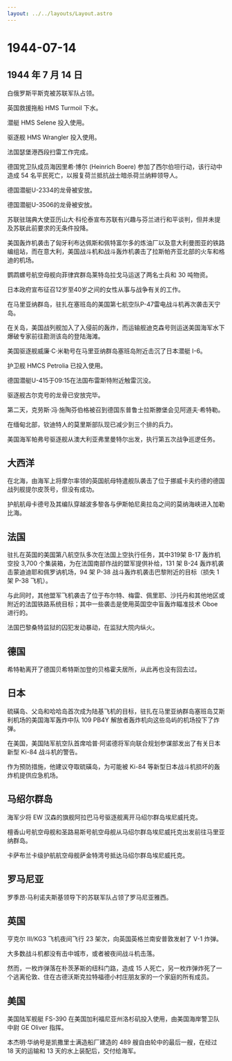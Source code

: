 ```yaml
---
layout: ../../layouts/Layout.astro
---
```


# 1944-07-14

## 1944 年 7 月 14 日

白俄罗斯平斯克被苏联军队占领。

英国救援拖船 HMS Turmoil 下水。

潜艇 HMS Selene 投入使用。

驱逐舰 HMS Wrangler 投入使用。

法国瑟堡港西段扫雷工作完成。

德国党卫队成员海因里希·博尔 (Heinrich Boere)
参加了西尔伯坦行动，该行动中造成 54
名平民死亡，以报复荷兰抵抗战士暗杀荷兰纳粹领导人。

德国潜艇U-2334的龙骨被安放。

德国潜艇U-3506的龙骨被安放。

苏联驻瑞典大使亚历山大·科伦泰宣布苏联有兴趣与芬兰进行和平谈判，但并未提及苏联此前要求的无条件投降。

美国轰炸机袭击了匈牙利布达佩斯和佩特富尔多的炼油厂以及意大利曼图亚的铁路编组站，而在意大利，美国战斗机和战斗轰炸机袭击了拉斯帕齐亚北部的火车和格迪的机场。

鹦鹉螺号航空母舰向菲律宾群岛莱特岛拉戈马运送了两名士兵和 30 吨物资。

日本政府宣布征召12岁至40岁之间的女性从事与战争有关的工作。

在马里亚纳群岛，驻扎在塞班岛的美国第七航空队P-47雷电战斗机再次袭击天宁岛。

在关岛，美国战列舰加入了入侵前的轰炸，而运输舰迪克森号则运送美国海军水下爆破专家前往勘测该岛的登陆海滩。

美国驱逐舰威廉·C·米勒号在马里亚纳群岛塞班岛附近击沉了日本潜艇 I-6。

护卫舰 HMCS Petrolia 已投入使用。

德国潜艇U-415于09:15在法国布雷斯特附近触雷沉没。

驱逐舰古尔克号的龙骨已安放完毕。

第二天，克劳斯·冯·施陶芬伯格被召到德国东普鲁士拉斯滕堡会见阿道夫·希特勒。

在缅甸北部，钦迪特人的莫里斯部队现已减少到三个排的兵力。

美国海军帕弗号驱逐舰从澳大利亚弗里曼特尔出发，执行第五次战争巡逻任务。

## 大西洋

在北海，由海军上将摩尔率领的英国航母特遣舰队袭击了位于挪威卡夫约德的德国战列舰提尔皮茨号，但没有成功。

护航航母卡德号及其编队穿越波多黎各与伊斯帕尼奥拉岛之间的莫纳海峡进入加勒比海。

## 法国

驻扎在英国的美国第八航空队多次在法国上空执行任务，其中319架 B-17
轰炸机空投 3,700 个集装箱，为在法国南部作战的盟军提供补给，131 架 B-24
轰炸机袭击蒙迪迪耶和佩罗讷机场，94 架 P-38
战斗轰炸机袭击巴黎附近的目标（损失 1 架 P-38 飞机）。

与此同时，其他盟军飞机袭击了位于布尔特、梅雷、佩里耶、沙托丹和其他地区或附近的法国铁路系统目标；其中一些袭击是使用英国空中盲轰炸瞄准技术
Oboe 进行的。

法国巴黎桑特监狱的囚犯发动暴动，在监狱大院内纵火。

## 德国

希特勒离开了德国贝希特斯加登的贝格霍夫居所，从此再也没有回去过。

## 日本

硫磺岛、父岛和哈哈岛首次成为陆基飞机的目标，驻扎在马里亚纳群岛塞班岛艾斯利机场的美国海军轰炸中队
109 PB4Y 解放者轰炸机向这些岛屿的机场投下了炸弹。

在美国，美国陆军航空队首席哈普·阿诺德将军向联合规划参谋部发出了有关日本新型
Ki-84 战斗机的警告。

作为预防措施，他建议夺取硫磺岛，为可能被 Ki-84
等新型日本战斗机损坏的轰炸机提供应急机场。

## 马绍尔群岛

海军少将 EW 汉森的旗舰阿拉巴马号驱逐舰离开马绍尔群岛埃尼威托克。

檀香山号航空母舰和圣路易斯号航空母舰从马绍尔群岛埃尼威托克出发前往马里亚纳群岛。

卡萨布兰卡级护航航空母舰萨金特湾号抵达马绍尔群岛埃尼威托克。

## 罗马尼亚

罗季昂·马利诺夫斯基领导下的苏联军队占领了罗马尼亚雅西。

## 英国

亨克尔 III/KG3 飞机夜间飞行 23 架次，向英国英格兰南安普敦发射了 V-1
炸弹。

大多数战斗机都没有击中城市，或者被夜间战斗机击落。

然而，一枚炸弹落在朴茨茅斯的纽科门路，造成 15
人死亡，另一枚炸弹炸死了一个逃离伦敦、住在古德沃斯克拉特福德小村庄朋友家的一个家庭的所有成员。

## 美国

美国陆军舰艇 FS-390
在美国加利福尼亚州洛杉矶投入使用，由美国海岸警卫队中尉 GE Oliver 指挥。

本杰明·华纳号是凯撒里士满造船厂建造的 489 艘自由轮中的最后一艘，在经过
18 天的运输和 13 天的水上装配后，交付给海军。